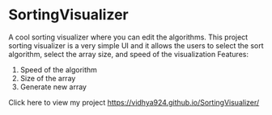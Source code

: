 # SortingVisualizer

A cool sorting visualizer where you can edit the algorithms.
This project sorting visualizer is a very simple UI and it allows the users to select the sort algorithm, select the array size, and speed of the visualization
Features:
   1) Speed of the algorithm
   2) Size of the array
   3) Generate new array

Click here to view my project
https://vidhya924.github.io/SortingVisualizer/

